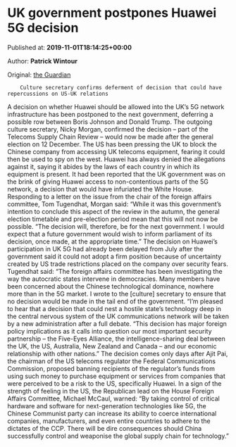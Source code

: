 
# UK government postpones Huawei 5G decision

Published at: **2019-11-01T18:14:25+00:00**

Author: **Patrick Wintour**

Original: [the Guardian](https://www.theguardian.com/technology/2019/nov/01/uk-government-postpones-huawei-5g-decision)


        Culture secretary confirms deferment of decision that could have repercussions on US-UK relations
      
A decision on whether Huawei should be allowed into the UK’s 5G network infrastructure has been postponed to the next government, deferring a possible row between Boris Johnson and Donald Trump.
The outgoing culture secretary, Nicky Morgan, confirmed the decision – part of the Telecoms Supply Chain Review – would now be made after the general election on 12 December.
The US has been pressing the UK to block the Chinese company from accessing UK telecoms equipment, fearing it could then be used to spy on the west.
Huawei has always denied the allegations against it, saying it abides by the laws of each country in which its equipment is present.
It had been reported that the UK government was on the brink of giving Huawei access to non-contentious parts of the 5G network, a decision that would have infuriated the White House.
Responding to a letter on the issue from the chair of the foreign affairs committee, Tom Tugendhat, Morgan said: “While it was this government’s intention to conclude this aspect of the review in the autumn, the general election timetable and pre-election period mean that this will not now be possible.
“The decision will, therefore, be for the next government. I would expect that a future government would wish to inform parliament of its decision, once made, at the appropriate time.”
The decision on Huawei’s participation in UK 5G had already been delayed from July after the government said it could not adopt a firm position because of uncertainty created by US trade restrictions placed on the company over security fears.
Tugendhat said: “The foreign affairs committee has been investigating the way the autocratic states intervene in democracies. Many members have been concerned about the Chinese technological dominance, nowhere more than in the 5G market. I wrote to the [culture] secretary to ensure that no decision would be made in the tail end of the government.
“I’m pleased to hear that a decision that could nest a hostile state’s technology deep in the central nervous system of the UK communications network will be taken by a new administration after a full debate.
“This decision has major foreign policy implications as it calls into question our most important security partnership – the Five-Eyes Alliance, the intelligence-sharing deal between the UK, the US, Australia, New Zealand and Canada – and our economic relationship with other nations.”
The decision comes only days after Ajit Pai, the chairman of the US telecoms regulator the Federal Communications Commission, proposed banning recipients of the regulator’s funds from using such money to purchase equipment or services from companies that were perceived to be a risk to the US, specifically Huawei.
In a sign of the strength of feeling in the US, the Republican lead on the House Foreign Affairs Committee, Michael McCaul, warned: “By taking control of critical hardware and software for next-generation technologies like 5G, the Chinese Communist party can increase its ability to coerce international companies, manufacturers, and even entire countries to adhere to the dictates of the CCP. There will be dire consequences should China successfully control and weaponise the global supply chain for technology.”
